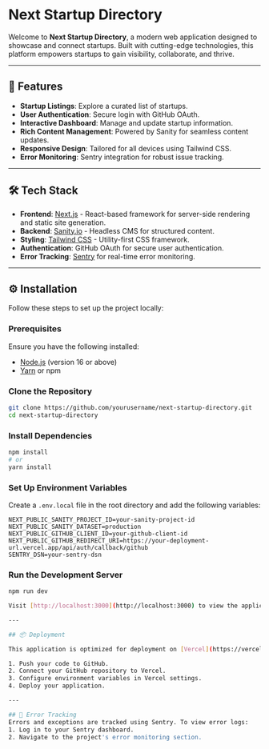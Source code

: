 # Next Startup Directory

Welcome to **Next Startup Directory**, a modern web application designed to showcase and connect startups. Built with cutting-edge technologies, this platform empowers startups to gain visibility, collaborate, and thrive.

---

## 🚀 Features

- **Startup Listings**: Explore a curated list of startups.
- **User Authentication**: Secure login with GitHub OAuth.
- **Interactive Dashboard**: Manage and update startup information.
- **Rich Content Management**: Powered by Sanity for seamless content updates.
- **Responsive Design**: Tailored for all devices using Tailwind CSS.
- **Error Monitoring**: Sentry integration for robust issue tracking.

---

## 🛠️ Tech Stack

- **Frontend**: [Next.js](https://nextjs.org/) - React-based framework for server-side rendering and static site generation.
- **Backend**: [Sanity.io](https://www.sanity.io/) - Headless CMS for structured content.
- **Styling**: [Tailwind CSS](https://tailwindcss.com/) - Utility-first CSS framework.
- **Authentication**: GitHub OAuth for secure user authentication.
- **Error Tracking**: [Sentry](https://sentry.io/) for real-time error monitoring.

---

## ⚙️ Installation

Follow these steps to set up the project locally:

### Prerequisites
Ensure you have the following installed:
- [Node.js](https://nodejs.org/) (version 16 or above)
- [Yarn](https://yarnpkg.com/) or npm

### Clone the Repository
```bash
git clone https://github.com/yourusername/next-startup-directory.git
cd next-startup-directory
```

### Install Dependencies
```bash
npm install
# or
yarn install
```

### Set Up Environment Variables
Create a `.env.local` file in the root directory and add the following variables:

```env
NEXT_PUBLIC_SANITY_PROJECT_ID=your-sanity-project-id
NEXT_PUBLIC_SANITY_DATASET=production
NEXT_PUBLIC_GITHUB_CLIENT_ID=your-github-client-id
NEXT_PUBLIC_GITHUB_REDIRECT_URI=https://your-deployment-url.vercel.app/api/auth/callback/github
SENTRY_DSN=your-sentry-dsn
```

### Run the Development Server
```bash
npm run dev

Visit [http://localhost:3000](http://localhost:3000) to view the application.

---

## 📦 Deployment

This application is optimized for deployment on [Vercel](https://vercel.com/):

1. Push your code to GitHub.
2. Connect your GitHub repository to Vercel.
3. Configure environment variables in Vercel settings.
4. Deploy your application.

---

## 🐛 Error Tracking
Errors and exceptions are tracked using Sentry. To view error logs:
1. Log in to your Sentry dashboard.
2. Navigate to the project's error monitoring section.
